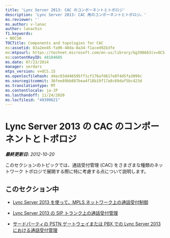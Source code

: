 ```yaml
---
title: 'Lync Server 2013: CAC のコンポーネントとトポロジ'
description: 'Lync Server 2013: CAC 用のコンポーネントとトポロジ。'
ms.reviewer: ''
ms.author: v-lanac
author: lanachin
f1.keywords:
- NOCSH
TOCTitle: Components and topologies for CAC
ms:assetid: 83a2ee45-fa96-48da-8a34-f1aced92b3fe
ms:mtpsurl: https://technet.microsoft.com/en-us/library/Gg398663(v=OCS.15)
ms:contentKeyID: 48184685
ms.date: 07/23/2014
manager: serdars
mtps_version: v=OCS.15
ms.openlocfilehash: d4ec83dd46595ff1cf176afd617e8f4d5fa3099c
ms.sourcegitcommit: 36fee89bb887bea4f18b19f17a8c69daf5bc423d
ms.translationtype: MT
ms.contentlocale: ja-JP
ms.lasthandoff: 11/24/2020
ms.locfileid: "49399621"
---
```

# <a name="components-and-topologies-for-cac-in-lync-server-2013"></a>Lync Server 2013 の CAC のコンポーネントとトポロジ

<div data-xmlns="http://www.w3.org/1999/xhtml">

<div class="topic" data-xmlns="http://www.w3.org/1999/xhtml" data-msxsl="urn:schemas-microsoft-com:xslt" data-cs="https://msdn.microsoft.com/">

<div data-asp="https://msdn2.microsoft.com/asp">



</div>

<div id="mainSection">

<div id="mainBody">

<span> </span>

_**最終更新日:** 2012-10-20_

このセクションのトピックでは、通話受付管理 (CAC) をさまざまな種類のネットワーク トポロジで展開する際に特に考慮する点について説明します。

<div>

## <a name="in-this-section"></a>このセクション中

  - [Lync Server 2013 を使って、MPLS ネットワーク上の通話受付制御](lync-server-2013-call-admission-control-on-an-mpls-network.md)

  - [Lync Server 2013 の SIP トランク上の通話受付管理](lync-server-2013-call-admission-control-on-a-sip-trunk.md)

  - [サードパーティの PSTN ゲートウェイまたは PBX での Lync Server 2013 における通話受付管理](lync-server-2013-call-admission-control-with-a-third-party-pstn-gateway-or-pbx.md)

</div>

</div>

<span> </span>

</div>

</div>

</div>

